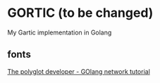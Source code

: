 # GORTIC (to be changed)

My Gartic implementation in Golang

## fonts

[The polyglot developer - GOlang network tutorial](https://www.thepolyglotdeveloper.com/2017/05/network-sockets-with-the-go-programming-language/)

